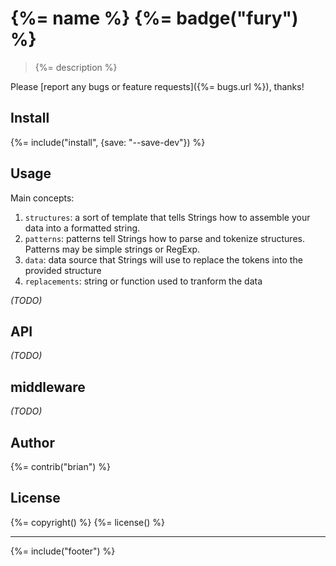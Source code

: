 # {%= name %} {%= badge("fury") %}

> {%= description %}

Please [report any bugs or feature requests]({%= bugs.url %}), thanks!

## Install
{%= include("install", {save: "--save-dev"}) %}

## Usage

Main concepts:

1. `structures`: a sort of template that tells Strings how to assemble your data into a formatted string.
2. `patterns`: patterns tell Strings how to parse and tokenize structures. Patterns may be simple strings or RegExp.
3. `data`: data source that Strings will use to replace the tokens into the provided structure
4. `replacements`: string or function used to tranform the data

_(TODO)_


## API

_(TODO)_


## middleware

_(TODO)_

## Author
{%= contrib("brian") %}

## License
{%= copyright() %}
{%= license() %}

***

{%= include("footer") %}